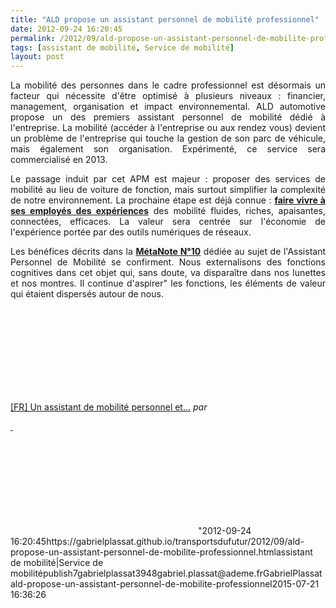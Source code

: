 ```yaml
---
title: "ALD propose un assistant personnel de mobilité professionnel"
date: 2012-09-24 16:20:45
permalink: /2012/09/ald-propose-un-assistant-personnel-de-mobilite-professionnel.html
tags: [assistant de mobilité, Service de mobilité]
layout: post
---
```


<p style="text-align: justify;">La mobilité des personnes dans le cadre professionnel est désormais un facteur qui nécessite d'être optimisé à plusieurs niveaux : financier, management, organisation et impact environnemental. ALD automotive propose un des premiers assistant personnel de mobilité dédié à l'entreprise. La mobilité (accéder à l'entreprise ou aux rendez vous) devient un problème de l'entreprise qui touche la gestion de son parc de véhicule, mais également son organisation. Expérimenté, ce service sera commercialisé en 2013.</p> <p style="text-align: justify;">Le passage induit par cet APM est majeur : proposer des services de mobilité au lieu de voiture de fonction, mais surtout simplifier la complexité de notre environnement. La prochaine étape est déjà connue : <a href="https://gabrielplassat.github.io/transportsdufutur/2012/08/apres-le-community-manager-la-future-direction-experiences-utilisateurs-au-coeur-de-lentreprise.html" target="_blank"><strong>faire vivre à ses employés des expériences</strong></a> des mobilité fluides, riches, apaisantes, connectées, efficaces. La valeur sera centrée sur l'économie de l'expérience portée par des outils numériques de réseaux. </p>  <!--more-->   <p style="text-align: justify;">Les bénéfices décrits dans la <a href="https://gabrielplassat.github.io/transportsdufutur/2010/11/metanote-tdf-10-nous-etions-nous-sommes-et-nous-serons-des-cyborgs-lassistant-personnel-de-mobilite.html" target="_blank"><strong>MétaNote N°10</strong></a> dédiée au sujet de l'Assistant Personnel de Mobilité se confirment. Nous externalisons des fonctions cognitives dans cet objet qui, sans doute, va disparaître dans nos lunettes et nos montres. Il continue d'aspirer" les fonctions, les éléments de valeur qui étaient dispersés autour de nous.</p> <iframe frameborder=""0"" height=""270"" src=""http://www.dailymotion.com/embed/video/xs320b"" width=""480""></iframe><br /><a href=""http://www.dailymotion.com/video/xs320b_fr-un-assistant-de-mobilite-personnel-et-intelligent_tech"" target=""_blank"">[FR] Un assistant de mobilité personnel et...</a> <em>par <a href=""http://www.dailymotion.com/orangebusiness"" style=""text-align: justify><br /> <p> </p> <iframe frameborder=""0"" height=""400"" marginheight=""0"" marginwidth=""0"" scrolling=""no"" src=""http://www.slideshare.net/slideshow/embed_code/14431806?hostedIn=slideshare&page=upload"" width=""476""></iframe></a></em>"2012-09-24 16:20:45https://gabrielplassat.github.io/transportsdufutur/2012/09/ald-propose-un-assistant-personnel-de-mobilite-professionnel.htmlassistant de mobilité|Service de mobilitépublish7gabrielplassat3948gabriel.plassat@ademe.frGabrielPlassatald-propose-un-assistant-personnel-de-mobilite-professionnel2015-07-21 16:36:26

